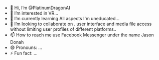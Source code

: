 - 👋 Hi, I’m @PlatinumDragonAI
- 👀 I’m interested in VR...
- 🌱 I’m currently learning All aspects I'm uneducated...
- 💞️ I’m looking to collaborate on . user interface and media file access without limiting user profiles of different platforms..
- 📫 How to reach me use Facebook Messenger under the name Jason Donah 
- 😄 Pronouns: ...
- ⚡ Fun fact: ...

<!---
PlatinumDragonAI/PlatinumDragonAI is a ✨ special ✨ repository because its `README.md` (this file) appears on your GitHub profile.
You can click the Preview link to take a look at your changes.
--->
